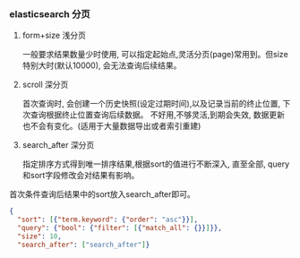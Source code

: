 ### elasticsearch 分页

1. form+size 浅分页

    一般要求结果数量少时使用, 可以指定起始点,灵活分页(page)常用到。但size特别大时(默认10000), 会无法查询后续结果。

2. scroll 深分页
    
    首次查询时, 会创建一个历史快照(设定过期时间),以及记录当前的终止位置, 下次查询根据终止位置查询后续数据。 
不好用,不够灵活,到期会失效, 数据更新也不会有变化。(适用于大量数据导出或者索引重建)

3. search_after 深分页 
   
   指定排序方式得到唯一排序结果,根据sort的值进行不断深入, 直至全部, query和sort字段修改会对结果有影响。

首次条件查询后结果中的sort放入search_after即可。
```json
{
  "sort": [{"term.keyword": {"order": "asc"}}],
  "query": {"bool": {"filter": [{"match_all": {}}]}},
  "size": 10,
  "search_after": ["search_after"]}
```


